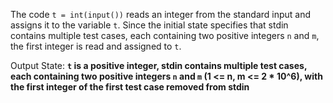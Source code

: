 The code `t = int(input())` reads an integer from the standard input and assigns it to the variable `t`. Since the initial state specifies that stdin contains multiple test cases, each containing two positive integers `n` and `m`, the first integer is read and assigned to `t`.

Output State: **`t` is a positive integer, stdin contains multiple test cases, each containing two positive integers `n` and `m` (1 <= n, m <= 2 * 10^6), with the first integer of the first test case removed from stdin**